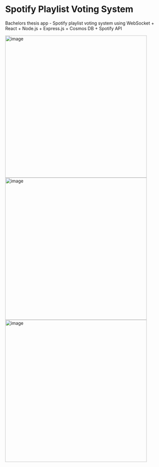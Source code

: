 # Spotify Playlist Voting System 
Bachelors thesis app - Spotify playlist voting system using WebSocket + React + Node.js + Express.js + Cosmos DB + Spotify API


<img width="454" alt="image" src="https://github.com/mackevicius/bachelorsapp/assets/85871939/0006248f-2dd0-4fee-839e-4fbdae4ca5af">
<img width="454" alt="image" src="https://github.com/mackevicius/bachelorsapp/assets/85871939/a585f858-fe77-4240-8fc7-5c19c0e1818d">
<img width="454" alt="image" src="https://github.com/mackevicius/bachelorsapp/assets/85871939/3d9bde6c-1370-491f-9f4f-90346ba0a76a">

